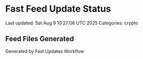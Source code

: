 # Fast Feed Update Status
Last updated: Sat Aug  9 10:27:06 UTC 2025
Categories: crypto

## Feed Files Generated

Generated by Fast Updates Workflow
